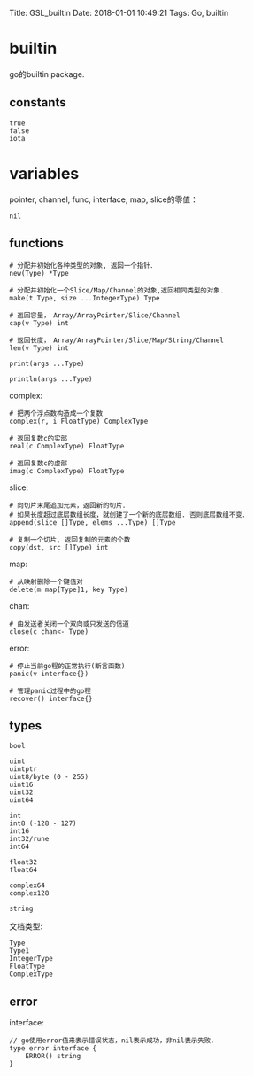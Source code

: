 Title: GSL_builtin
Date: 2018-01-01 10:49:21
Tags: Go, builtin



# builtin

go的builtin package.

## constants

    true
    false
    iota

# variables

pointer, channel, func, interface, map, slice的零值：

    nil

## functions

    # 分配并初始化各种类型的对象, 返回一个指针．
    new(Type) *Type

    # 分配并初始化一个Slice/Map/Channel的对象,返回相同类型的对象.
    make(t Type, size ...IntegerType) Type

    # 返回容量，　Array/ArrayPointer/Slice/Channel
    cap(v Type) int

    # 返回长度，　Array/ArrayPointer/Slice/Map/String/Channel
    len(v Type) int

    print(args ...Type)

    println(args ...Type)

complex:

    # 把两个浮点数构造成一个复数
    complex(r, i FloatType) ComplexType

    # 返回复数c的实部
    real(c ComplexType) FloatType

    # 返回复数c的虚部
    imag(c ComplexType) FloatType

slice:

    # 向切片末尾追加元素，返回新的切片．
    # 如果长度超过底层数组长度，就创建了一个新的底层数组. 否则底层数组不变．
    append(slice []Type, elems ...Type) []Type

    # 复制一个切片, 返回复制的元素的个数
    copy(dst, src []Type) int

map:

    # 从映射删除一个键值对
    delete(m map[Type]1, key Type)

chan:

    # 由发送者关闭一个双向或只发送的信道
    close(c chan<- Type)

error:

    # 停止当前go程的正常执行(断言函数)
    panic(v interface{})

    # 管理panic过程中的go程
    recover() interface{}

## types

    bool

    uint
    uintptr
    uint8/byte (0 - 255)
    uint16
    uint32
    uint64

    int
    int8 (-128 - 127)
    int16
    int32/rune
    int64

    float32
    float64

    complex64
    complex128

    string

文档类型:

    Type
    Type1
    IntegerType
    FloatType
    ComplexType

## error

interface:

    // go使用error值来表示错误状态，nil表示成功，非nil表示失败．
    type error interface {
        ERROR() string
    }

